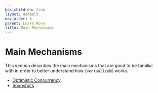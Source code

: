 ```yaml
---
has_children: true
layout: default
nav_order: 6
parent: Learn More
title: Main Mechanisms
---
```


# Main Mechanisms

This section describes the main mechanisms that are good to be familiar with in order to better understand how `EventualizeDB` works.

- [Optimistic Concurrency](occ.md)
- [Snaoshots](snapshots.md)